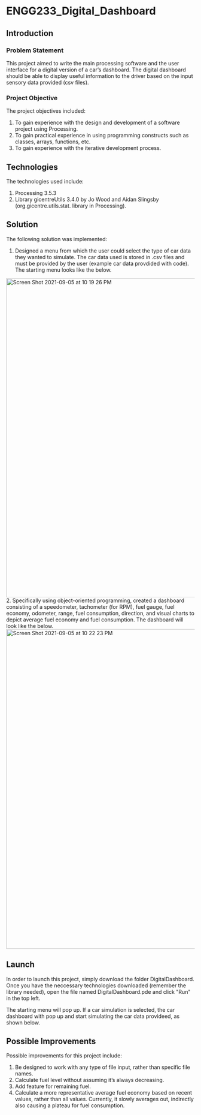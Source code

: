 # ENGG233_Digital_Dashboard

## Introduction

### Problem Statement

This project aimed to write the main processing software and the user interface for a digital version of a car’s dashboard. The digital dashboard should be able to display useful information to the driver based on the input sensory data provided (csv files). 

### Project Objective

The project objectives included:

1.	To gain experience with the design and development of a software project using Processing.
2.	To gain practical experience in using programming constructs such as classes, arrays, functions, etc. 
3.	To gain experience with the iterative development process.

## Technologies

The technologies used include:

1. Processing 3.5.3
2. Library gicentreUtils 3.4.0 by Jo Wood and Aidan Slingsby (org.gicentre.utils.stat. library in Processing).

## Solution

The following solution was implemented:

1.	Designed a menu from which the user could select the type of car data they wanted to simulate. The car data used is stored in .csv files and must be provided by the user (example car data provdided with code). The starting menu looks like the below.
<img width="851" alt="Screen Shot 2021-09-05 at 10 19 26 PM" src="https://user-images.githubusercontent.com/72583753/132160082-a77d67af-cc97-4c37-a4c1-e46ef9c57689.png">
2.	Specifically using object-oriented programming, created a dashboard consisting of a speedometer, tachometer (for RPM), fuel gauge, fuel economy, odometer, range, fuel consumption, direction, and visual charts to depict average fuel economy and fuel consumption. The dashboard will look like the below. <img width="853" alt="Screen Shot 2021-09-05 at 10 22 23 PM" src="https://user-images.githubusercontent.com/72583753/132160283-abe3d0de-495f-41d9-99ef-b796bd855ef1.png">

## Launch

In order to launch this project, simply download the folder DigitalDashboard. Once you have the neccessary technologies downloaded (remember the library needed), open the file named DigitalDashboard.pde and click "Run" in the top left.

The starting menu will pop up. If a car simulation is selected, the car dashboard with pop up and start simulating the car data provideed, as shown below.

## Possible Improvements

Possible improvements for this project include:

1.	Be designed to work with any type of file input, rather than specific file names. 
2.	Calculate fuel level without assuming it’s always decreasing. 
3.	Add feature for remaining fuel. 
4.	Calculate a more representative average fuel economy based on recent values, rather than all values. Currently, it slowly averages out, indirectly also causing a plateau for fuel consumption. 
